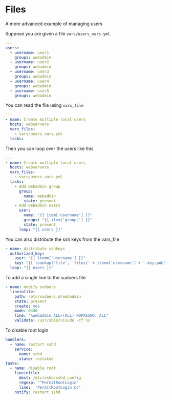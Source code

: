 # Files


A more advanced example of managing users

Suppose you are given a file `vars/users_vars.yml`

```yaml
---
users:
  - username: user1
    groups: webadmin
  - username: user2
    groups: webadmin
  - username: user3
    groups: webadmin
  - username: user4
    groups: webadmin
  - username: user5
    groups: webadmin
```


You can read the file using `vars_file`

```yaml
---
- name: Create multiple local users
  hosts: webservers
  vars_files:
    - vars/users_vars.yml
  tasks:
```


Then you can loop over the users like this


```yaml
---
- name: Create multiple local users
  hosts: webservers
  vars_files:
    - vars/users_vars.yml
  tasks:
    - Add webadmin group
      group:
        name: webadmin
        state: present
    - Add webadmin users
      user:
        name: "{{ item['username'] }}"
        groups: "{{ item['groups'] }}"
        state: present
      loop: "{{ users }}"
```


You can also distribute the ssh keys from the vars_file

```yaml
- name: distribute sshkeys
  authorized_key:
    user: "{{ itemm['username'] }}"
    key: "{{ loookup('file', 'files/' + itemm['username'] + '.key.pub')}}"
  loop: "{{ users }}" 
```


To add a single line to the sudoers file

```yaml
- name: modify sudoers
  lineinfile:
    path: /etc/sudoers.d/webadmin
    state: present
    create: yes
    mode: 0440
    line: "%webadmin ALL=(ALL) NOPASSWD: ALL"
    validate: /usr/sbin/visudo -cf %s
```

To  disable root login

```yaml
handlers:
  - name: restart sshd
    service:
      name: sshd
      state: restated
tasks: 
  - name: disable root
    lineinfile:
      dest: /etc/sshd/sshd_config
      regexp: "^PermitRootLogin"
      line:  'PermitRootLogin no'
    notify: restart sshd
```

